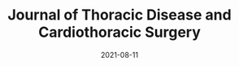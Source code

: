 ---
date: 2021-08-11
##
title:    Journal of Thoracic Disease and Cardiothoracic Surgery
## Titel der Publikation, beispielweise The Lancet.
##
authors: 'Khederlou, H, Rasouli, A, Anari, R, et al.'
##
status:   default
##
en:
  subtitle:   'Evaluation of the Relationship between Serum Vitamin D and Morbidity and Mortality in Patients with COVID-19'
  ##
  description: ' The COVID-19 can cause serious life-threatening complications. Vitamin D deficiency has been proposed to mediate the disease by some studies, however, there is a lack of sufficient data. In this descriptive-analytical study, 72 Iranian adult patients with COVID-19 were examined. At the beginning of hospitalization, serum levels of vitamin D were checked and patients were divided into four groups as vitamin D above normal, normal, insufficient, or deficient. The prognosis of patients has been evaluated based on serum levels of vitamin D and other underlying factors. Only 30% of patients had normal vitamin D concentrations. Vitamin D status was associated with COVID-19 complications, but not with underlying diseases. In the multivariable logistic regression, COVID-19 prognosis was associated with being male, length of stay in an intensive care unit (ICU), need for intubation, acute respiratory disease syndrome(ARDS), and myocarditis. The serum vitamin D correlated with COVID-19 complications including ARDS, QT length, the requirement to ICU, and intubation. This study showed a mediating role for vitamin D in COVID-19 complications and identified the frequent complications in these patients and contributing variables exaggerating prognosis for health authorities to properly manage COVID-19 in hospitals. Further relevant examinations are highly encouraged.'
  ## 
  tags:    [COVID-19, 2019 novel-coronavirus, calcidiol, prognosis, sars-cov, vitamin D, coronaviridae, Brazil, WHO, acute respiratory disease syndrome, thrombomodulin]
## 
de: 
  ##
  subtitle:   'Bewertung des Zusammenhangs zwischen Serum-Vitamin D und Morbidität und Mortalität bei Patienten mit COVID-19'
  ##
  description: 'COVID-19 kann zu schwerwiegenden, lebensbedrohlichen Komplikationen führen. In einigen Studien wurde ein Vitamin-D-Mangel als Vermittler der Krankheit vermutet, es fehlen jedoch ausreichende Daten. In dieser deskriptiv-analytischen Studie wurden 72 erwachsene iranische Patienten mit COVID-19 untersucht. Zu Beginn des Krankenhausaufenthalts wurden die Serumspiegel von Vitamin D überprüft, und die Patienten wurden in vier Gruppen eingeteilt: Vitamin D übernormal, normal, unzureichend oder mangelhaft. Die Prognose der Patienten wurde anhand des Vitamin-D-Serumspiegels und anderer zugrunde liegender Faktoren bewertet. Nur 30 % der Patienten hatten normale Vitamin-D-Konzentrationen. Der Vitamin-D-Status wurde mit COVID-19-Komplikationen in Verbindung gebracht, nicht aber mit Grunderkrankungen. In der multivariablen logistischen Regression wurde die COVID-19-Prognose mit der Tatsache in Verbindung gebracht, dass der Patient männlich war, die Dauer des Aufenthalts auf der Intensivstation, die Notwendigkeit einer Intubation, das akute respiratorische Syndrom (ARDS) und die Myokarditis. Das Serumvitamin D korrelierte mit COVID-19-Komplikationen, einschließlich ARDS, QT-Länge, der Notwendigkeit einer Intensivstation und Intubation. Diese Studie zeigte eine vermittelnde Rolle von Vitamin D bei COVID-19-Komplikationen auf und identifizierte die häufigen Komplikationen bei diesen Patienten sowie die Variablen, die zur Übertreibung der Prognose beitragen, damit die Gesundheitsbehörden COVID-19 in Krankenhäusern richtig behandeln können. Weitere einschlägige Untersuchungen werden dringend empfohlen.'
  ## 
  ##
  tags:     [COVID-19,  2019 novel-coronavirus, calcidiol, prognosis, sars-cov, vitamin D, coronaviridae, Brazil, WHO, acute respiratory disease syndrome, thrombomodulin]
##
group:  "Treatments"
##
credit:      https://doi.org/10.31579/2693-2156/026
##
## 2020-09-30_10.1038_s41590-020-00808-x.md
---